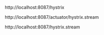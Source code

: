 http://localhost:8087/hystrix

http://localhost:8087/actuator/hystrix.stream

http://localhost:8087/hystrix.stream